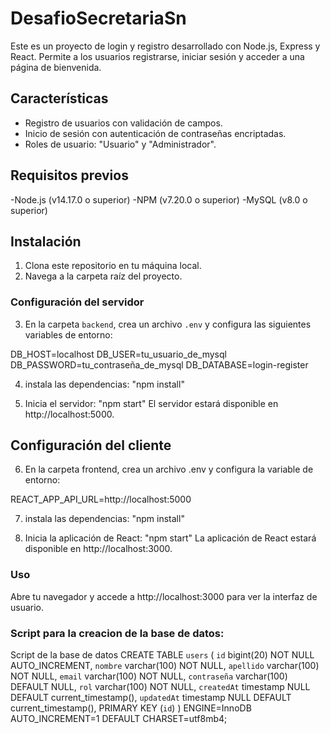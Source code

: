 # DesafioSecretariaSn

Este es un proyecto de login y registro desarrollado con Node.js, Express y React. Permite a los usuarios registrarse, iniciar sesión y acceder a una página de bienvenida.

## Características

- Registro de usuarios con validación de campos.
- Inicio de sesión con autenticación de contraseñas encriptadas.
- Roles de usuario: "Usuario" y "Administrador".

## Requisitos previos

-Node.js (v14.17.0 o superior)
-NPM (v7.20.0 o superior)
-MySQL (v8.0 o superior)

## Instalación

1. Clona este repositorio en tu máquina local.
2. Navega a la carpeta raíz del proyecto.

### Configuración del servidor

3. En la carpeta `backend`, crea un archivo `.env` y configura las siguientes variables de entorno:

DB_HOST=localhost
DB_USER=tu_usuario_de_mysql
DB_PASSWORD=tu_contraseña_de_mysql
DB_DATABASE=login-register

4. instala las dependencias:
"npm install"
    
5. Inicia el servidor:
"npm start"
El servidor estará disponible en http://localhost:5000.

## Configuración del cliente
6. En la carpeta frontend, crea un archivo .env y configura la variable de entorno:

REACT_APP_API_URL=http://localhost:5000

7. instala las dependencias:
"npm install"

9. Inicia la aplicación de React:
"npm start"
La aplicación de React estará disponible en http://localhost:3000.

### Uso
Abre tu navegador y accede a http://localhost:3000 para ver la interfaz de usuario.


### Script para la creacion de la base de datos:
Script de la base de datos
CREATE TABLE `users` (
  `id` bigint(20) NOT NULL AUTO_INCREMENT,
  `nombre` varchar(100) NOT NULL,
  `apellido` varchar(100) NOT NULL,
  `email` varchar(100) NOT NULL,
  `contraseña` varchar(100) DEFAULT NULL,
  `rol` varchar(100) NOT NULL,
  `createdAt` timestamp NULL DEFAULT current_timestamp(),
  `updatedAt` timestamp NULL DEFAULT current_timestamp(),
  PRIMARY KEY (`id`)
) ENGINE=InnoDB AUTO_INCREMENT=1 DEFAULT CHARSET=utf8mb4;

